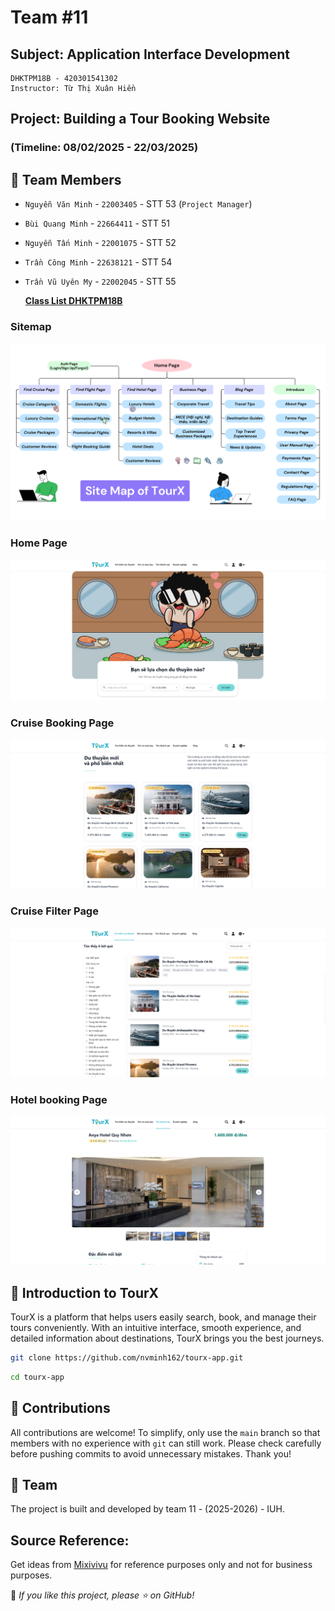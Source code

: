# Team #11
## Subject: Application Interface Development
```
DHKTPM18B - 420301541302
Instructor: Từ Thị Xuân Hiền
```
## Project: Building a Tour Booking Website
### (Timeline: 08/02/2025 - 22/03/2025)
## 🤝 Team Members
- `Nguyễn Văn Minh` - `22003405` - STT 53 (`Project Manager`)
- `Bùi Quang Minh` - `22664411` - STT 51
- `Nguyễn Tấn Minh` - `22001075` - STT 52
- `Trần Công Minh` - `22638121` - STT 54
- `Trần Vũ Uyên My` - `22002045` - STT 55

  **[Class List DHKTPM18B](https://docs.google.com/spreadsheets/d/1gaygAMW25scOlaIoXddVJZmmhO2n-DJ-/edit?usp=sharing&ouid=101662654548516828365&rtpof=true&sd=true)**

### Sitemap
![Sitemap](./frontend/readme/tourx-sitemap.png)
### Home Page
![Home Page](./frontend/readme/home-page.png)
### Cruise Booking Page
![Tour Booking Page](./frontend/readme/cruise-page.png)
### Cruise Filter Page 
![Cruise Filter Page](./frontend/readme/cruise-page-2.png)
### Hotel booking Page 
![Hotel booking Page](./frontend/readme/hotel-page.png)

## 🌟 Introduction to TourX
TourX is a platform that helps users easily search, book, and manage their tours conveniently. With an intuitive interface, smooth experience, and detailed information about destinations, TourX brings you the best journeys.
 
```sh  
git clone https://github.com/nvminh162/tourx-app.git  
```
```sh  
cd tourx-app 
```

## 🤝 Contributions
All contributions are welcome! To simplify, only use the `main` branch so that members with no experience with `git` can still work. Please check carefully before pushing commits to avoid unnecessary mistakes. Thank you!

## 📝 Team  
The project is built and developed by team 11 - (2025-2026) - IUH.

## Source Reference:
Get ideas from [Mixivivu](https://mixivivu.com/) for reference purposes only and not for business purposes.

📢 *If you like this project, please ⭐ on GitHub!*